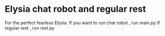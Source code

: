 # Elysia chat robot and regular rest
For the perfect fearless Elysia.
If you want to run chat robot , run main.py
If regular rest , run rest.py
